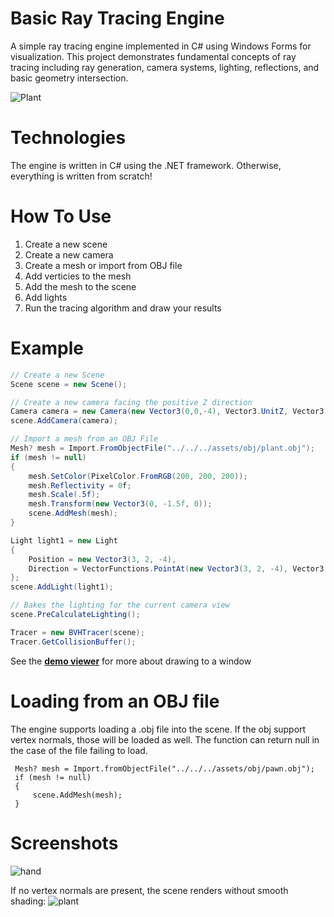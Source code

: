 # Basic Ray Tracing Engine
A simple ray tracing engine implemented in C# using Windows Forms for visualization. This project demonstrates fundamental concepts of ray tracing including ray generation, camera systems, lighting, reflections, and basic geometry intersection.

![Plant](https://github.com/user-attachments/assets/474a42ae-8790-44ab-8459-a9ce3a3541f3)

# Technologies
The engine is written in C# using the .NET framework. Otherwise, everything is written from scratch!

# How To Use
1. Create a new scene
2. Create a new camera
3. Create a mesh or import from OBJ file
5. Add verticies to the mesh
6. Add the mesh to the scene
7. Add lights
8. Run the tracing algorithm and draw your results

# Example
```C#
// Create a new Scene
Scene scene = new Scene();

// Create a new camera facing the positive Z direction
Camera camera = new Camera(new Vector3(0,0,-4), Vector3.UnitZ, Vector3.UnitY, 60.0f);
scene.AddCamera(camera);

// Import a mesh from an OBJ File
Mesh? mesh = Import.FromObjectFile("../../../assets/obj/plant.obj");
if (mesh != null)
{
    mesh.SetColor(PixelColor.FromRGB(200, 200, 200));
    mesh.Reflectivity = 0f;
    mesh.Scale(.5f);
    mesh.Transform(new Vector3(0, -1.5f, 0));
    scene.AddMesh(mesh);
}

Light light1 = new Light
{
    Position = new Vector3(3, 2, -4),
    Direction = VectorFunctions.PointAt(new Vector3(3, 2, -4), Vector3.Zero),
};
scene.AddLight(light1);

// Bakes the lighting for the current camera view
scene.PreCalculateLighting();

Tracer = new BVHTracer(scene);
Tracer.GetCollisionBuffer();
```
See the **[demo viewer](https://github.com/fahnestd/3D-Ray-Tracing-Engine/blob/master/Viewer/Viewer.cs)** for more about drawing to a window 

# Loading from an OBJ file
The engine supports loading a .obj file into the scene. If the obj support vertex normals, those will be loaded as well. The function can return null in the case of the file failing to load.
```
 Mesh? mesh = Import.fromObjectFile("../../../assets/obj/pawn.obj");
 if (mesh != null)
 {
     scene.AddMesh(mesh);
 }
```
# Screenshots

![hand](https://github.com/user-attachments/assets/442bab9b-b201-4e33-a63e-86f044a3d8af)

If no vertex normals are present, the scene renders without smooth shading:
![plant](https://github.com/user-attachments/assets/161ea509-9b34-4aaf-a491-b8ae9fc689f2)



